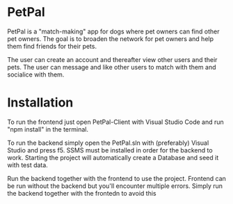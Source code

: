 # PetPal 

PetPal is a "match-making" app for dogs where pet owners can find other pet owners.
The goal is to broaden the network for pet owners and help them find friends for their pets.

The user can create an account and thereafter view other users and their pets.
The user can message and like other users to match with them and socialice with them.

# Installation

To run the frontend just open PetPal-Client with Visual Studio Code and run "npm install" in the terminal.

To run the backend simply open the PetPal.sln with (preferably) Visual Studio and press f5. 
SSMS must be installed in order for the backend to work. Starting the project will automatically create a Database and seed it with test data.

Run the backend together with the frontend to use the project. Frontend can be run without the backend but you'll encounter multiple errors. Simply run the backend together with the frontedn to avoid this
